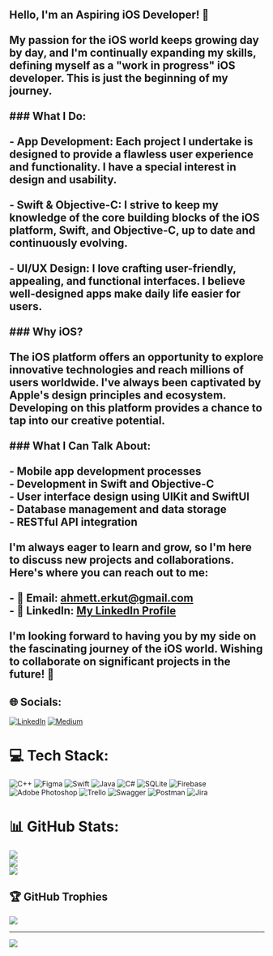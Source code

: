 ## Hello, I'm an Aspiring iOS Developer! 🚀<br><br>My passion for the iOS world keeps growing day by day, and I'm continually expanding my skills, defining myself as a "work in progress" iOS developer. This is just the beginning of my journey.<br><br>### What I Do:<br><br>- **App Development:** Each project I undertake is designed to provide a flawless user experience and functionality. I have a special interest in design and usability.<br><br>- **Swift & Objective-C:** I strive to keep my knowledge of the core building blocks of the iOS platform, Swift, and Objective-C, up to date and continuously evolving.<br><br>- **UI/UX Design:** I love crafting user-friendly, appealing, and functional interfaces. I believe well-designed apps make daily life easier for users.<br><br>### Why iOS?<br><br>The iOS platform offers an opportunity to explore innovative technologies and reach millions of users worldwide. I've always been captivated by Apple's design principles and ecosystem. Developing on this platform provides a chance to tap into our creative potential.<br><br>### What I Can Talk About:<br><br>- Mobile app development processes<br>- Development in Swift and Objective-C<br>- User interface design using UIKit and SwiftUI<br>- Database management and data storage<br>- RESTful API integration<br><br>I'm always eager to learn and grow, so I'm here to discuss new projects and collaborations. Here's where you can reach out to me:<br><br>- 📧 Email: [ahmett.erkut@gmail.com](mailto:ahmett.erkut@gmail.com)<br>- 💼 LinkedIn: [My LinkedIn Profile](https://www.linkedin.com/in/ahmett-erkut)<br><br>I'm looking forward to having you by my side on the fascinating journey of the iOS world. Wishing to collaborate on significant projects in the future! 📱<br>


## 🌐 Socials:
[![LinkedIn](https://img.shields.io/badge/LinkedIn-%230077B5.svg?logo=linkedin&logoColor=white)](https://linkedin.com/in/ahmett-erkut) [![Medium](https://img.shields.io/badge/Medium-12100E?logo=medium&logoColor=white)](https://medium.com/@ahmeterkut) 

# 💻 Tech Stack:
![C++](https://img.shields.io/badge/c++-%2300599C.svg?style=flat&logo=c%2B%2B&logoColor=white) ![Figma](https://img.shields.io/badge/figma-%23F24E1E.svg?style=flat&logo=figma&logoColor=white) ![Swift](https://img.shields.io/badge/swift-F54A2A?style=flat&logo=swift&logoColor=white) ![Java](https://img.shields.io/badge/java-%23ED8B00.svg?style=flat&logo=openjdk&logoColor=white) ![C#](https://img.shields.io/badge/c%23-%23239120.svg?style=flat&logo=c-sharp&logoColor=white) ![SQLite](https://img.shields.io/badge/sqlite-%2307405e.svg?style=flat&logo=sqlite&logoColor=white) ![Firebase](https://img.shields.io/badge/Firebase-039BE5?style=flat&logo=Firebase&logoColor=white) ![Adobe Photoshop](https://img.shields.io/badge/adobe%20photoshop-%2331A8FF.svg?style=flat&logo=adobe%20photoshop&logoColor=white) ![Trello](https://img.shields.io/badge/Trello-%23026AA7.svg?style=flat&logo=Trello&logoColor=white) ![Swagger](https://img.shields.io/badge/-Swagger-%23Clojure?style=flat&logo=swagger&logoColor=white) ![Postman](https://img.shields.io/badge/Postman-FF6C37?style=flat&logo=postman&logoColor=white) ![Jira](https://img.shields.io/badge/jira-%230A0FFF.svg?style=flat&logo=jira&logoColor=white)
# 📊 GitHub Stats:
![](https://github-readme-stats.vercel.app/api?username=erkutahmet&theme=swift&hide_border=false&include_all_commits=false&count_private=false)<br/>
![](https://github-readme-streak-stats.herokuapp.com/?user=erkutahmet&theme=swift&hide_border=false)<br/>
![](https://github-readme-stats.vercel.app/api/top-langs/?username=erkutahmet&theme=swift&hide_border=false&include_all_commits=false&count_private=false&layout=compact)

## 🏆 GitHub Trophies
![](https://github-profile-trophy.vercel.app/?username=erkutahmet&theme=gitdimmed&no-frame=true&no-bg=false&margin-w=4)

---
[![](https://visitcount.itsvg.in/api?id=erkutahmet&icon=6&color=6)](https://visitcount.itsvg.in)

<!-- Proudly created with GPRM ( https://gprm.itsvg.in ) -->
